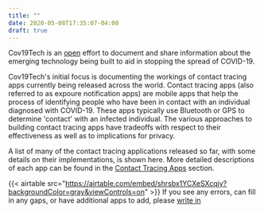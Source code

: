 ```yaml
---
title: ""
date: 2020-05-08T17:35:07-04:00
draft: true
---
```


Cov19Tech is an [open](/helpout) effort to document and share information about the emerging technology being built to aid in stopping the spread of COVID-19. 

Cov19Tech's initial focus is documenting the workings of contact tracing apps currently being released across the world. Contact tracing apps (also referred to as expoure notification apps) are mobile apps that help the process of identifying people who have been in contact with an individual diagnosed with COVID-19. These apps typically use Bluetooth or GPS to determine 'contact' with an infected individual. The various approaches to building contact tracing apps have tradeoffs with respect to their effectiveness as well as to implications for privacy.  

A list of many of the contact tracing applications released so far, with some details on their implementations, is shown here. More detailed descriptions of each app can be found in the [Contact Tracing Apps](/apps) section.

{{< airtable src="https://airtable.com/embed/shrsbx1YCXeSXcqjy?backgroundColor=gray&viewControls=on" >}}
If you see any errors, can fill in any gaps, or have additional apps to add, please [write in](/contact)